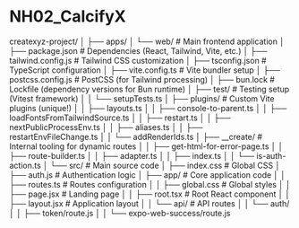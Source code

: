 # NH02_CalcifyX
createxyz-project/
│
├── apps/
│   └── web/                     # Main frontend application
│       ├── package.json          # Dependencies (React, Tailwind, Vite, etc.)
│       ├── tailwind.config.js    # Tailwind CSS customization
│       ├── tsconfig.json         # TypeScript configuration
│       ├── vite.config.ts        # Vite bundler setup
│       ├── postcss.config.js     # PostCSS (for Tailwind processing)
│       ├── bun.lock              # Lockfile (dependency versions for Bun runtime)
│       ├── test/                 # Testing setup (Vitest framework)
│       │   └── setupTests.ts
│       ├── plugins/              # Custom Vite plugins (unique!)
│       │   ├── layouts.ts
│       │   ├── console-to-parent.ts
│       │   ├── loadFontsFromTailwindSource.ts
│       │   ├── restart.ts
│       │   ├── nextPublicProcessEnv.ts
│       │   ├── aliases.ts
│       │   ├── restartEnvFileChange.ts
│       │   └── addRenderIds.ts
│       ├── __create/             # Internal tooling for dynamic routes
│       │   ├── get-html-for-error-page.ts
│       │   ├── route-builder.ts
│       │   ├── adapter.ts
│       │   ├── index.ts
│       │   └── is-auth-action.ts
│       └── src/                  # Main source code
│           ├── index.css         # Global CSS
│           ├── auth.js           # Authentication logic
│           ├── app/              # Core application code
│           │   ├── routes.ts     # Routes configuration
│           │   ├── global.css    # Global styles
│           │   ├── page.jsx      # Landing page
│           │   ├── root.tsx      # Root React component
│           │   ├── layout.jsx    # Application layout
│           │   └── api/          # API routes
│           │       └── auth/
│           │           ├── token/route.js
│           │           └── expo-web-success/route.js
